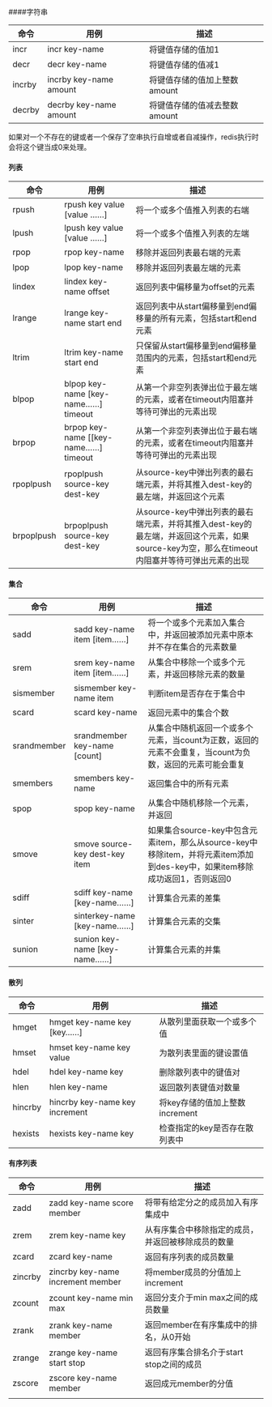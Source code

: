 ####字符串

| 命令   | 用例                   | 描述                         |
| ------ | ---------------------- | ---------------------------- |
| incr   | incr key-name          | 将键值存储的值加1            |
| decr   | decr key-name          | 将键值存储的值减1            |
| incrby | incrby key-name amount | 将键值存储的值加上整数amount |
| decrby | decrby key-name amount | 将键值存储的值减去整数amount |

如果对一个不存在的键或者一个保存了空串执行自增或者自减操作，redis执行时会将这个键当成0来处理。

#### 列表

| 命令       | 用例                                 | 描述                                                         |
| ---------- | ------------------------------------ | ------------------------------------------------------------ |
| rpush      | rpush key value [value ……]           | 将一个或多个值推入列表的右端                                 |
| lpush      | lpush key value [value ……]           | 将一个或多个值推入列表的左端                                 |
| rpop       | rpop key-name                        | 移除并返回列表最右端的元素                                   |
| lpop       | lpop key-name                        | 移除并返回列表最左端的元素                                   |
| lindex     | lindex key-name offset               | 返回列表中偏移量为offset的元素                               |
| lrange     | lrange key-name start end            | 返回列表中从start偏移量到end偏移量的所有元素，包括start和end元素 |
| ltrim      | ltrim key-name start end             | 只保留从start偏移量到end偏移量范围内的元素，包括start和end元素 |
| blpop      | blpop key-name [key-name……] timeout  | 从第一个非空列表弹出位于最左端的元素，或者在timeout内阻塞并等待可弹出的元素出现 |
| brpop      | brpop key-name [[key-name……] timeout | 从第一个非空列表弹出位于最右端的元素，或者在timeout内阻塞并等待可弹出的元素出现 |
| rpoplpush  | rpoplpush source-key dest-key        | 从source-key中弹出列表的最右端元素，并将其推入dest-key的最左端，并返回这个元素 |
| brpoplpush | brpoplpush source-key dest-key       | 从source-key中弹出列表的最右端元素，并将其推入dest-key的最左端，并返回这个元素，如果source-key为空，那么在timeout内阻塞并等待可弹出元素的出现 |



#### 集合

| 命令        | 用例                            | 描述                                                         |
| ----------- | ------------------------------- | ------------------------------------------------------------ |
| sadd        | sadd key-name item [item……]     | 将一个或多个元素加入集合中，并返回被添加元素中原本并不存在集合的元素数量 |
| srem        | srem key-name item [item……]     | 从集合中移除一个或多个元素，并返回移除元素的数量             |
| sismember   | sismember key-name item         | 判断item是否存在于集合中                                     |
| scard       | scard key-name                  | 返回元素中的集合个数                                         |
| srandmember | srandmember key-name [count]    | 从集合中随机返回一个或多个元素，当count为正数，返回的元素不会重复，当count为负数，返回的元素可能会重复 |
| smembers    | smembers key-name               | 返回集合中的所有元素                                         |
| spop        | spop key-name                   | 从集合中随机移除一个元素，并返回                             |
| smove       | smove source-key  dest-key item | 如果集合source-key中包含元素item，那么从source-key中移除item，并将元素item添加到des-key中，如果item移除成功返回1，否则返回0 |
| sdiff       | sdiff key-name [key-name……]     | 计算集合元素的差集                                           |
| sinter      | sinterkey-name [key-name……]     | 计算集合元素的交集                                           |
| sunion      | sunion key-name [key-name……]    | 计算集合元素的并集                                           |

#### 散列

| 命令    | 用例                           | 描述                           |
| ------- | ------------------------------ | ------------------------------ |
| hmget   | hmget key-name key [key……]     | 从散列里面获取一个或多个值     |
| hmset   | hmset key-name key  value      | 为散列表里面的键设置值         |
| hdel    | hdel key-name key              | 删除散列表中的键值对           |
| hlen    | hlen key-name                  | 返回散列表键值对数量           |
| hincrby | hincrby key-name key increment | 将key存储的值加上整数increment |
| hexists | hexists key-name key           | 检查指定的key是否存在散列表中  |

#### 有序列表

| 命令    | 用例                              | 描述                                               |
| ------- | --------------------------------- | -------------------------------------------------- |
| zadd    | zadd key-name score member        | 将带有给定分之的成员加入有序集成中                 |
| zrem    | zrem key-name  key                | 从有序集合中移除指定的成员，并返回被移除成员的数量 |
| zcard   | zcard key-name                    | 返回有序列表的成员数量                             |
| zincrby | zincrby key-name increment member | 将member成员的分值加上increment                    |
| zcount  | zcount key-name min max           | 返回分支介于min max之间的成员数量                  |
| zrank   | zrank key-name member             | 返回member在有序集成中的排名，从0开始              |
| zrange  | zrange key-name start stop        | 返回有序集合排名介于start stop之间的成员           |
| zscore  | zscore key-name member            | 返回成元member的分值                               |
|         |                                   |                                                    |

